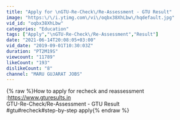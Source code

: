 ```yaml
---
title: "Apply for \nGTU-Re-Check\/Re-Assessment - GTU Result"
image: "https:\/\/i.ytimg.com\/vi\/oqbx38XhLbw\/hqdefault.jpg"
vid_id: "oqbx38XhLbw"
categories: "Education"
tags: ["Apply","\nGTU-Re-Check\/Re-Assessment","Result"]
date: "2021-06-14T20:08:05+03:00"
vid_date: "2019-09-01T10:30:03Z"
duration: "PT2M19S"
viewcount: "11789"
likeCount: "193"
dislikeCount: "8"
channel: "MARU GUJARAT JOBS"
---
```

{% raw %}How to apply for recheck and reassessment <br />:<a rel="nofollow" target="blank" href="https://www.gturesults.in">https://www.gturesults.in</a><br />GTU-Re-Check/Re-Assessment - GTU Result<br />#gtu#recheck#step-by-step apply{% endraw %}
